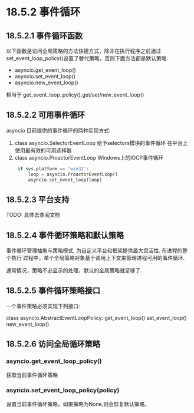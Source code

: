 # 18.5.2 事件循环

## 18.5.2.1 事件循环函数

以下函数是访问全局策略的方法快捷方式，除非在执行程序之前通过
set_event_loop_policy()设置了替代策略，否则下面方法都是默认策略:

* asyncio.get_event_loop()
* asyncio.set_event_loop()
* asyncio.new_event_loop()

相当于 get_event_loop_policy().get/set/new_event_loop()

## 18.5.2.2 可用事件循环

asyncio 目前提供的事件循环的两种实现方式:

1. class asyncio.SelectorEventLoop
   给予selectors模块的事件循环
   在平台上使用最有效的可用选择器
2. class asyncio.ProactorEventLoop
   Windows上的IOCP事件循环
   ```python
  	if sys.platform == 'win32':
		loop = asyncio.ProactorEventLoop()
		asyncio.set_event_loop(loop)
   ```

## 18.5.2.3 平台支持

TODO: 具体去查阅文档

## 18.5.2.4 事件循环策略和默认策略

事件循环管理抽象与策略模式, 为自定义平台和框架提供最大灵活性. 在进程的整个执行
过程中，单个全局策略对象基于调用上下文来管理进程可用的事件循环.

通常情况，策略不必显示的处理，默认的全局策略就足够了.

## 18.5.2.5 事件循环策略接口

一个事件策略必须实现下列接口:

class asyncio.AbstractEventLoopPolicy:
	get_event_loop()
	set_event_loop()
	new_event_loop()

## 18.5.2.6 访问全局循环策略

### asyncio.get_event_loop_policy()

获取当前事件循环策略

### asyncio.set_event_loop_policy(policy)

设置当前事件循环策略，如果策略为None,则会恢复默认策略。

